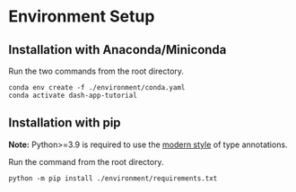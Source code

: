 # Environment Setup

## Installation with Anaconda/Miniconda

Run the two commands from the root directory.
```shell
conda env create -f ./environment/conda.yaml
conda activate dash-app-tutorial
```

## Installation with pip

**Note:** Python>=3.9 is required to use the [modern style](https://peps.python.org/pep-0585/) of type annotations.

Run the command from the root directory.
```shell
python -m pip install ./environment/requirements.txt
```